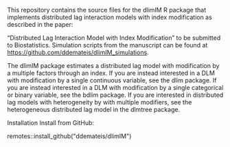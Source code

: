 This repository contains the source files for the dlimIM R package that implements distributed lag interaction models with index modification as described in the paper:

“Distributed Lag Interaction Model with Index Modification” to be submitted to Biostatistics.
Simulation scripts from the manuscript can be found at https://github.com/ddemateis/dlimIM_simulations.

The dlimIM package estimates a distributed lag model with modification by a multiple factors through an index. If you are instead interested in a DLM with modification by a single continuous variable, see the dlim package. If you are instead interested in a DLM with modification by a single categorical or binary variable, see the bdlim package. If you are interested in distributed lag models with heterogeneity by with multiple modifiers, see the heterogeneous distributed lag model in the dlmtree package.

Installation
Install from GitHub:

remotes::install_github("ddemateis/dlimIM")
